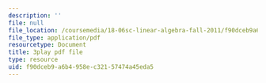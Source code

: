 ```yaml
---
description: ''
file: null
file_location: /coursemedia/18-06sc-linear-algebra-fall-2011/f90dceb9a6b4958ec32157474a45eda5_QQpvGlF_1Qo.pdf
file_type: application/pdf
resourcetype: Document
title: 3play pdf file
type: resource
uid: f90dceb9-a6b4-958e-c321-57474a45eda5
---
```

